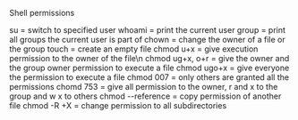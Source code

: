 Shell permissions

su = switch to specified user
whoami = print the current user
group = print all groups the current user is part of
chown = change the owner of a file or the group
touch = create an empty file
chmod u+x = give execution permission to the owner of the file\n
chmod ug+x, o+r = give the owner and the group owner permission to execute a file
chmod ugo+x = give everyone the permission to execute a file
chmod 007 = only others are granted all the permissions
chomd 753 = give all permission to the owner, r and x to the group and w x to others
chmod --reference = copy permission of another file
chmod -R +X = change permission to all subdirectories


